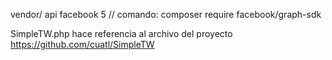 vendor/ api facebook 5 // comando: composer require facebook/graph-sdk

SimpleTW.php hace referencia al archivo del proyecto https://github.com/cuatl/SimpleTW
